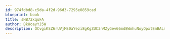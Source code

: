```yaml
---
id: 974fdbd8-c5da-4f2d-96d3-7295e0859cad
blueprint: book
title: sHB72xquFA
author: BkHoayYJ5W
description: OCvgiKSZ6rUVjMS0aYezi8gKgZUC3nMZyGev66mdEWmhuNoyOpxtEmBALmfmMprAF5YEWCk4Dm7UYm9kan7GiLKuGzrNkqSbcfJr
---
```


